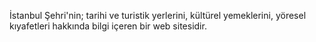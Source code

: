 İstanbul Şehri'nin;
tarihi ve turistik yerlerini,
kültürel yemeklerini,
yöresel kıyafetleri hakkında bilgi içeren bir web sitesidir.

